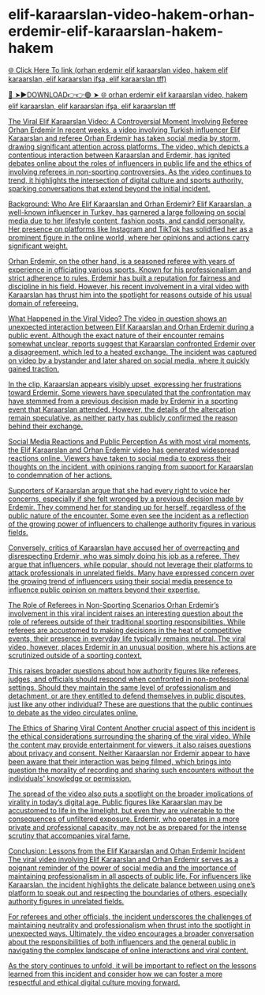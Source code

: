 # elif-karaarslan-video-hakem-orhan-erdemir-elif-karaarslan-hakem-hakem

<a href="https://ryxmon.cfd/gxdgfyh"> 🌐 Click Here To link (orhan erdemir elif karaarslan video, hakem elif karaarslan, elif karaarslan ifşa, elif karaarslan tff)

🔴 ➤►DOWNLOAD👉👉🟢 ➤  <a href="https://ryxmon.cfd/gxdgfyh"> 🌐 orhan erdemir elif karaarslan video, hakem elif karaarslan, elif karaarslan ifşa, elif karaarslan tff

The Viral Elif Karaarslan Video: A Controversial Moment Involving Referee Orhan Erdemir In recent weeks, a video involving Turkish influencer Elif Karaarslan and referee Orhan Erdemir has taken social media by storm, drawing significant attention across platforms. The video, which depicts a contentious interaction between Karaarslan and Erdemir, has ignited debates online about the roles of influencers in public life and the ethics of involving referees in non-sporting controversies. As the video continues to trend, it highlights the intersection of digital culture and sports authority, sparking conversations that extend beyond the initial incident.

Background: Who Are Elif Karaarslan and Orhan Erdemir? Elif Karaarslan, a well-known influencer in Turkey, has garnered a large following on social media due to her lifestyle content, fashion posts, and candid personality. Her presence on platforms like Instagram and TikTok has solidified her as a prominent figure in the online world, where her opinions and actions carry significant weight.

Orhan Erdemir, on the other hand, is a seasoned referee with years of experience in officiating various sports. Known for his professionalism and strict adherence to rules, Erdemir has built a reputation for fairness and discipline in his field. However, his recent involvement in a viral video with Karaarslan has thrust him into the spotlight for reasons outside of his usual domain of refereeing.

What Happened in the Viral Video? The video in question shows an unexpected interaction between Elif Karaarslan and Orhan Erdemir during a public event. Although the exact nature of their encounter remains somewhat unclear, reports suggest that Karaarslan confronted Erdemir over a disagreement, which led to a heated exchange. The incident was captured on video by a bystander and later shared on social media, where it quickly gained traction.

In the clip, Karaarslan appears visibly upset, expressing her frustrations toward Erdemir. Some viewers have speculated that the confrontation may have stemmed from a previous decision made by Erdemir in a sporting event that Karaarslan attended. However, the details of the altercation remain speculative, as neither party has publicly confirmed the reason behind their exchange.

Social Media Reactions and Public Perception As with most viral moments, the Elif Karaarslan and Orhan Erdemir video has generated widespread reactions online. Viewers have taken to social media to express their thoughts on the incident, with opinions ranging from support for Karaarslan to condemnation of her actions.

Supporters of Karaarslan argue that she had every right to voice her concerns, especially if she felt wronged by a previous decision made by Erdemir. They commend her for standing up for herself, regardless of the public nature of the encounter. Some even see the incident as a reflection of the growing power of influencers to challenge authority figures in various fields.

Conversely, critics of Karaarslan have accused her of overreacting and disrespecting Erdemir, who was simply doing his job as a referee. They argue that influencers, while popular, should not leverage their platforms to attack professionals in unrelated fields. Many have expressed concern over the growing trend of influencers using their social media presence to influence public opinion on matters beyond their expertise.

The Role of Referees in Non-Sporting Scenarios Orhan Erdemir’s involvement in this viral incident raises an interesting question about the role of referees outside of their traditional sporting responsibilities. While referees are accustomed to making decisions in the heat of competitive events, their presence in everyday life typically remains neutral. The viral video, however, places Erdemir in an unusual position, where his actions are scrutinized outside of a sporting context.

This raises broader questions about how authority figures like referees, judges, and officials should respond when confronted in non-professional settings. Should they maintain the same level of professionalism and detachment, or are they entitled to defend themselves in public disputes, just like any other individual? These are questions that the public continues to debate as the video circulates online.

The Ethics of Sharing Viral Content Another crucial aspect of this incident is the ethical considerations surrounding the sharing of the viral video. While the content may provide entertainment for viewers, it also raises questions about privacy and consent. Neither Karaarslan nor Erdemir appear to have been aware that their interaction was being filmed, which brings into question the morality of recording and sharing such encounters without the individuals' knowledge or permission.

The spread of the video also puts a spotlight on the broader implications of virality in today’s digital age. Public figures like Karaarslan may be accustomed to life in the limelight, but even they are vulnerable to the consequences of unfiltered exposure. Erdemir, who operates in a more private and professional capacity, may not be as prepared for the intense scrutiny that accompanies viral fame.

Conclusion: Lessons from the Elif Karaarslan and Orhan Erdemir Incident The viral video involving Elif Karaarslan and Orhan Erdemir serves as a poignant reminder of the power of social media and the importance of maintaining professionalism in all aspects of public life. For influencers like Karaarslan, the incident highlights the delicate balance between using one’s platform to speak out and respecting the boundaries of others, especially authority figures in unrelated fields.

For referees and other officials, the incident underscores the challenges of maintaining neutrality and professionalism when thrust into the spotlight in unexpected ways. Ultimately, the video encourages a broader conversation about the responsibilities of both influencers and the general public in navigating the complex landscape of online interactions and viral content.

As the story continues to unfold, it will be important to reflect on the lessons learned from this incident and consider how we can foster a more respectful and ethical digital culture moving forward.
